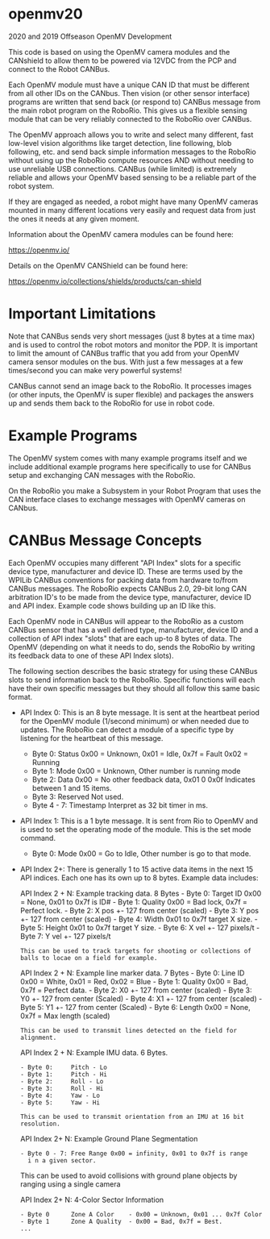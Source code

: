 # openmv20
2020 and 2019 Offseason OpenMV Development

This code is based on using the OpenMV camera modules and the CANshield
to allow them to be powered via 12VDC from the PCP and connect to the
Robot CANBus.

Each OpenMV module must have a unique CAN ID that must be different
from all other IDs on the CANbus. Then vision (or other sensor
interface) programs are written that send back (or respond to) CANBus
message from the main robot program on the RoboRio. This gives us a
flexible sensing module that can be very reliably connected to the
RoboRio over CANBus.

The OpenMV approach allows you to write and select many different, fast
low-level vision algorithms like target detection, line following, blob
following, etc. and send back simple information messages to the RoboRio
without using up the RoboRio compute resources AND without needing to use
unreliable USB connections. CANBus (while limited) is extremely reliable
and allows your OpenMV based sensing to be a reliable part of the robot
system.

If they are engaged as needed, a robot might have many OpenMV cameras
mounted in many different locations very easily and request data from
just the ones it needs at any given moment.

Information about the OpenMV camera modules can be found here:

https://openmv.io/


Details on the OpenMV CANShield can be found here:

https://openmv.io/collections/shields/products/can-shield

# Important Limitations

Note that CANBus sends very short messages (just 8 bytes at a time max) and
is used to control the robot motors and monitor the PDP. It is important
to limit the amount of CANBus traffic that you add from your OpenMV camera
sensor modules on the bus. With just a few messages at a few times/second
you can make very powerful systems!

CANBus cannot send an image back to the RoboRio. It processes images
(or other inputs, the OpenMV is super flexible) and packages the
answers up and sends them back to the RoboRio for use in robot code.


# Example Programs

The OpenMV system comes with many example programs itself and we include
additional example programs here specifically to use for CANBus setup
and exchanging CAN messages with the RoboRio.

On the RoboRio you make a Subsystem in your Robot Program that uses
the CAN interface clases to exchange messages with OpenMV cameras
on CANbus.


# CANBus Message Concepts

Each OpenMV occupies many different "API Index" slots for a specific
device type, manufacturer and device ID. These are terms used by the
WPILib CANBus conventions for packing data from hardware to/from
CANBus messages. The RoboRio expects CANBus 2.0, 29-bit long CAN
arbitration ID's to be made from the device type, manufacturer, device
ID and API index. Example code shows building up an ID like this.

Each OpenMV node in CANBus will appear to the RoboRio as a custom
CANBus sensor that has a well defined type, manufacturer, device ID
and a collection of API index "slots" that are each up-to 8 bytes of
data. The OpenMV (depending on what it needs to do, sends the RoboRio
by writing its feedback data to one of these API Index slots).

The following section describes the basic strategy for using these
CANBus slots to send information back to the RoboRio. Specific
functions will each have their own specific messages but they should
all follow this same basic format.


- API Index 0: This is an 8 byte message. It is sent at the heartbeat
  period for the OpenMV module (1/second minimum) or when needed due
  to updates. The RoboRio can detect a module of a specific type by
  listening for the heartbeat of this message.

  - Byte 0:	    Status	0x00 = Unknown, 0x01 = Idle, 0x7f = Fault
    	 	    		0x02 = Running
  - Byte 1:	    Mode	0x00 = Unknown, Other number is running mode
  - Byte 2:	    Data	0x00 = No other feedback data, 0x01 0 0x0f
    	 	    		       Indicates between 1 and 15 items.
  - Byte 3:	    Reserved 	       Not used.
  - Byte 4 - 7:	    Timestamp	       Interpret as 32 bit timer in ms.

- API Index 1: This is a 1 byte message. It is sent from Rio to OpenMV
  and is used to set the operating mode of the module. This is the set
  mode command.

  - Byte 0:   	    Mode  	0x00 = Go to Idle, Other number is go to
    	 	    		       that mode. 

- API Index 2+: There is generally 1 to 15 active data items in the
  next 15 API indices. Each one has its own up to 8 bytes. Example
  data includes:


  API Index 2 + N:	Example tracking data. 8 Bytes
      - Byte 0:		Target ID	 0x00 = None, 0x01 to 0x7f is ID#
      - Byte 1:		Quality		 0x00 = Bad lock, 0x7f = Perfect lock.
      - Byte 2:		X pos		 +- 127 from center (scaled)
      - Byte 3:		Y pos		 +- 127 from center (scaled)
      - Byte 4:		Width		 0x01 to 0x7f target X size.
      - Byte 5:		Height		 0x01 to 0x7f target Y size.
      - Byte 6:		X vel		 +- 127 pixels/t
      - Byte 7:		Y vel		 +- 127 pixels/t


      This can be used to track targets for shooting or collections of
      balls to locae on a field for example.


   API Index 2 + N:	Example line marker data. 7 Bytes
      - Byte 0:	 	Line ID	     	 0x00 = White, 0x01 = Red, 0x02 = Blue
      - Byte 1:		Quality		 0x00 = Bad, 0x7f = Perfect data.
      - Byte 2:		X0		 +- 127 from center (scaled)
      - Byte 3:		Y0		 +- 127 from center (Scaled)
      - Byte 4:		X1		 +- 127 from center (scaled)
      - Byte 5:		Y1		 +- 127 from center (Scaled)
      - Byte 6:		Length		 0x00 = None, 0x7f = Max length (scaled)

      This can be used to transmit lines detected on the field for
      alignment.


  API Index 2 + N:	Example IMU data. 6 Bytes.

      - Byte 0:		Pitch - Lo
      - Byte 1:		Pitch - Hi
      - Byte 2:		Roll - Lo
      - Byte 3:		Roll - Hi
      - Byte 4:		Yaw - Lo
      - Byte 5:		Yaw - Hi

      This can be used to transmit orientation from an IMU at 16 bit
      resolution.

  API Index 2+ N:	Example Ground Plane Segmentation

      - Byte 0 - 7: Free Range 0x00 = infinity, 0x01 to 0x7f is range
        i n a given sector.

	This can be used to avoid collisions with ground plane objects
	by ranging using a single camera


  API Index 2+ N:	4-Color Sector Information

      - Byte 0 		Zone A Color	- 0x00 = Unknown, 0x01 ... 0x7f Color
      - Byte 1		Zone A Quality  - 0x00 = Bad, 0x7f = Best.
      ...
